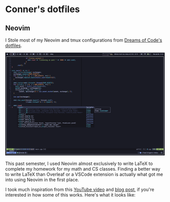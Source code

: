 # Conner's dotfiles

## Neovim

I Stole most of my Neovim and tmux configurations from
[Dreams of Code's dotfiles](https://github.com/elliottminns/dotfiles).

![Neovim](resources/neovim.png)

This past semester, I used Neovim almost exclusively to write LaTeX
to complete my homework for my math and CS classes. Finding a better way
to write LaTeX than Overleaf or a VSCode extension is actually what got me
into using Neovim in the first place.

I took much inspiration from this
[YouTube video](https://www.youtube.com/watch?v=DOtM1mrWjUo)
and [blog post](https://castel.dev/post/lecture-notes-1), if you're interested
in how some of this works. Here's what it looks like:
